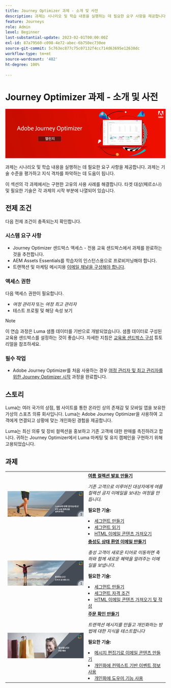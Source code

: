 ```yaml
---
title: Journey Optimizer 과제 - 소개 및 사전
description: 과제는 시나리오 및 학습 내용을 실행하는 데 필요한 요구 사항을 제공합니다. 각 과제마다 다른 사용 사례를 다루며, 학습자는 이를 구현해야 합니다.
feature: Journeys
role: Admin
level: Beginner
last-substantial-update: 2023-02-01T00:00:00Z
exl-id: 87a79560-c098-4e72-abec-6b750ec730ee
source-git-commit: 5c763ec877c75c07132f4cc714d63695e12638dc
workflow-type: tm+mt
source-wordcount: '482'
ht-degree: 100%

---
```


# Journey Optimizer 과제 - 소개 및 사전 

![AJO 과제 배너](./assets/ajo-banner-challenges.png)

과제는 시나리오 및 학습 내용을 실행하는 데 필요한 요구 사항을 제공합니다. 과제는 기술 수준을 평가하고 지식 격차를 파악하는 데 도움이 됩니다.

이 섹션의 각 과제에서는 구현한 고유의 사용 사례를 해결합니다. 타겟 대상(페르소나) 및 필요한 기술은 각 과제의 시작 부분에 나열되어 있습니다.

## 전제 조건

다음 전제 조건이 충족되는지 확인합니다.

### 시스템 요구 사항

* Journey Optimizer 샌드박스 액세스 - 전용 교육 샌드박스에서 과제를 완료하는 것을 추천합니다.
* AEM Assets Essentials를 학습자의 인스턴스용으로 프로비저닝해야 합니다.
* 트랜잭션 및 마케팅 메시지용 [이메일 채널을 구성해야 합니다](https://experienceleague.adobe.com/docs/journey-optimizer/using/configuration/channel-surfaces.html?lang=ko).

### 액세스 권한

다음 액세스 권한이 필요합니다.

* *여정 관리자* 또는 *여정 최고 관리자*
* 테스트 프로필 및 해당 속성 보기

>[!NOTE]
> 이 연습 과정은 Luma 샘플 데이터를 기반으로 개발되었습니다. 샘플 데이터로 구성된 교육용 샌드박스를 설정하는 것이 좋습니다. 자세한 지침은 [교육용 샌드박스 구성](/help/tutorial-configure-a-training-sandbox/introduction-and-prerequisites.md) 튜토리얼을 참조하세요.

### 필수 작업

* Adobe Journey Optimizer를 처음 사용하는 경우 [여정 관리자 및 최고 관리자를 위한 Journey Optimizer 시작](https://experienceleague.adobe.com/docs/courses/using/journeyoptimizer-u-1-2022-1-1-0.html?lang=ko) 과정을 완료합니다.

## 스토리

Luma는 여러 국가의 상점, 웹 사이트를 통한 온라인 상의 존재감 및 모바일 앱을 보유한 가상의 스포츠 의류 회사입니다. Luma는 Adobe Journey Optimizer을 사용하여 고객에게 연결되고 상황에 맞는 개인화된 경험을 제공합니다.

Luma는 최신 의류 및 장비 컬렉션을 홍보하고 기존 고객에 대한 판매를 촉진하려고 합니다. 귀하는 Journey Optimizer에서 Luma 마케팅 및 유지 캠페인을 구현하기 위해 고용되었습니다.

## 과제

<table>
<tr>
<td>
 <div>
      <a href="summer-collection-announcement-challenge.md">
        <img alt="여름 컬렉션 발표용 이미지" src="./assets/email-assets/luma-transactional-onboarding-3.png"/>
      </a>
      </div>
  </td>
  <td>
   <strong><a href="summer-collection-announcement-challenge.md">여름 컬렉션 발표 만들기 </strong>
 </a>
      <p>
      <em>기존 고객으로 이루어진 대상자에게 여름 컬렉션 공지 이메일을 보내는 여정을 만듭니다. </em>
      <p>
      <b>필요한 기술:</b>
      <li><a href="https://experienceleague.adobe.com/docs/journey-optimizer-learn/tutorials/profiles-segments-subscriptions/create-segments.html?lang=ko"> 세그먼트 만들기</li>
      <li><a href="https://experienceleague.adobe.com/docs/journey-optimizer-learn/tutorials/create-journeys/use-case-read-segment.html?lang=ko">세그먼트 읽기</li>
       <li><a href="https://experienceleague.adobe.com/docs/journey-optimizer-learn/tutorials/email-channel/import-and-author-html-email-content.html?lang=ko">HTML 이메일 콘텐츠 가져오기</li>
  </td>
  </tr>
   <tr>
    <td>
    <div>
    <a>
      <img alt="환영합니다." src="./assets/email-assets/luma-transactional-onboarding-1.png"/>
    </a>
    </div>
    <td>
    <div >
      <a>
    <strong><a href="loyalty-status-welcome-email-challenge.md">충성도 상태 환영 이메일 만들기 </strong>
    </a>
    </div>
    <p>
    <em>충성 고객이 새로운 티어로 이동하면 축하와 함께 새로운 혜택을 알려주는 이메일을 보냅니다.</em>
    <p>
    <b>필요한 기술:</b>
      <li><a href="https://experienceleague.adobe.com/docs/journey-optimizer-learn/tutorials/profiles-segments-subscriptions/create-segments.html?lang=ko"> 세그먼트 만들기</li>
      <li><a href="https://experienceleague.adobe.com/docs/journey-optimizer-learn/tutorials/create-journeys/use-case-read-segment-qualification.html?lang=ko">세그먼트 자격 조건</li>
      <li><a href="https://experienceleague.adobe.com/docs/journey-optimizer-learn/tutorials/email-channel/import-and-author-html-email-content.html?lang=ko">HTML 이메일 콘텐츠 가져오기 및 작성</li>
  </td>
  </tr>
  <tr>
  <td>
  <div>
    <a href="order-confirmation-challenge.md">
      <img alt="Luma 이메일" src="./assets/email-assets/luma-transactional-order-confirmation.png"/>
    </a>
  </td>
  <td>
      <a href="order-confirmation-challenge.md">
 <strong><a href="order-confirmation-challenge.md">주문 확인 만들기</strong>
 </a>
    <div>
    <p>
    <em>트랜잭션 메시지를 만들고 개인화하는 방법에 대한 지식을 테스트합니다
 </em>
    <p>
    <b>필요한 기술:</b>
      <li><a href="https://experienceleague.adobe.com/docs/journey-optimizer-learn/tutorials/email-channel/create-content-with-the-email-designer.html?lang=ko"> 메시지 편집기로 이메일 콘텐츠 만들기</li>
      <li><a href="https://experienceleague.adobe.com/docs/journey-optimizer-learn/tutorials/personalize-content/use-contextual-event-information-for-personalization.html?lang=ko">개인화에 컨텍스트 기반 이벤트 정보 사용</li>
      <li><a href="https://experienceleague.adobe.com/docs/journey-optimizer-learn/tutorials/personalize-content/use-helper-functions-for-personalization.html?lang=ko">개인화에 도우미 기능 사용</li>
  </td>
</table>
